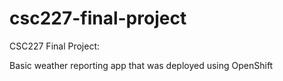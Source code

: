 # csc227-final-project
CSC227 Final Project:

Basic weather reporting app that was deployed using OpenShift
